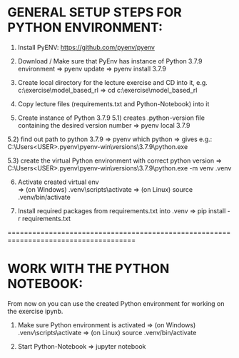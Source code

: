 GENERAL SETUP STEPS FOR PYTHON ENVIRONMENT:
============================================

1) Install PyENV: https://github.com/pyenv/pyenv

2) Download / Make sure that PyEnv has instance of Python 3.7.9 environment
  => pyenv update
  => pyenv install 3.7.9

3) Create local directory for the lecture exercise and CD into it, e.g. c:\exercise\model_based_rl
  => cd c:\exercise\model_based_rl
  
4) Copy lecture files (requirements.txt and Python-Notebook) into it

5) Create instance of Python 3.7.9
  5.1) creates .python-version file containing the desired version number
    => pyenv local 3.7.9

  5.2) find out path to python 3.7.9
    => pyenv which python
    => gives e.g.: C:\Users\<USER>\.pyenv\pyenv-win\versions\3.7.9\python.exe

  5.3) create the virtual Python environment with correct python version
    => C:\Users\<USER>\.pyenv\pyenv-win\versions\3.7.9\python.exe -m venv .venv

6) Activate created virtual env  
  => (on Windows) .venv\scripts\activate
  => (on Linux)   source .venv/bin/activate

7) Install required packages from requirements.txt into .venv
  => pip install -r requirements.txt


=====================================================================================

WORK WITH THE PYTHON NOTEBOOK: 
==============================

From now on you can use the created Python environment for working on the exercise ipynb. 

1) Make sure Python environment is activated 
  => (on Windows) .venv\scripts\activate
  => (on Linux)   source .venv/bin/activate

2) Start Python-Notebook
  => jupyter notebook